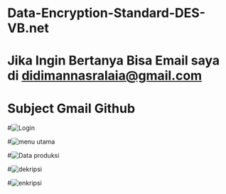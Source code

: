 # Data-Encryption-Standard-DES-VB.net
# Jika Ingin Bertanya Bisa Email saya di didimannasralaia@gmail.com
# Subject Gmail Github
#![Login](https://user-images.githubusercontent.com/49117483/195609028-b2be1b8b-fc42-424b-8415-9037795ce10e.png)

#![menu utama](https://user-images.githubusercontent.com/49117483/195609035-7e291efb-a756-4550-a17c-2dff84b76efb.png)

#![Data produksi](https://user-images.githubusercontent.com/49117483/195608978-63eeb297-36ab-4781-a739-139c76d0feb2.png)

#![dekripsi](https://user-images.githubusercontent.com/49117483/195609012-3cb04f1d-6d83-4f43-8a27-e6513ad231f2.png)

#![enkripsi](https://user-images.githubusercontent.com/49117483/195609025-85b02d71-8968-4e6a-96f3-94d1255b3acc.png)
